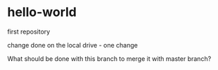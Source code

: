 # hello-world
first repository

change done on the local drive - one change

What should be done with this branch to merge it with master branch?
